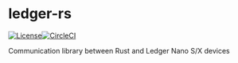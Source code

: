 # ledger-rs

[![License](https://img.shields.io/badge/License-Apache%202.0-blue.svg)](https://opensource.org/licenses/Apache-2.0)[![CircleCI](https://circleci.com/gh/Zondax/ledger-rs.svg?style=svg)](https://circleci.com/gh/Zondax/ledger-rs)

Communication library between Rust and Ledger Nano S/X devices
